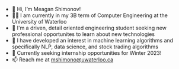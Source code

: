 - 👋 Hi, I’m Meagan Shimonov!
- 👩‍🎓 I am currently in my 3B term of Computer Engineering at the University of Waterloo
- 👀 I'm a driven, detail oriented engineering student seeking new professional opportunites to learn about new technologies
- 🌱 I have developed an interest in machine learning algorithms and specifically NLP, data science, and stock trading algorithms
- 💞️ Currently seeking internship opportunities for Winter 2023!
- 📫 Reach me at mshimono@uwaterloo.ca

<!---
MeaganShim/MeaganShim is a ✨ special ✨ repository because its `README.md` (this file) appears on your GitHub profile.
You can click the Preview link to take a look at your changes.
--->
